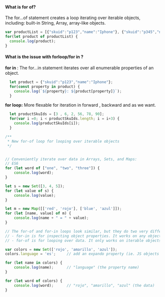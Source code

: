 <h4>What is for of? </h4>
The for...of statement creates a loop iterating over iterable objects, including: built-in String, Array, array-like objects.

```javascript
var productList = [{"skuid":"p123","name":"Iphone"}, {"skuid":"p345","name":"S3"}];
for(let product of productList) {
  console.log(product);
}
```
<h4> What is the issue with forloop/for in ?</h4>
<p><b>for in </b>: The for...in statement iterates over all enumerable properties of an object.

```javascript
  let product = {"skuid":"p123","name":"Iphone"};
  for(const property in product) {
    console.log(`${property}: ${product[property]}`);
  }
```
</p>
<p>
<b>for loop:</b> More flexable for iteration in forward , backward and as we want.

```javascript
  let productSkuIds = [3 , 6, 2, 56, 78, 90];
  for(var i =0; i < productSkuIds.length; i = i+3) {
    console.log(productSkuIds[i]);
  }
``` 
</p>

<p>

```javascript
/**
 * New for-of loop for looping over iterable objects
 */


// Conveniently iterate over data in Arrays, Sets, and Maps:
// ES6
for (let word of ["one", "two", "three"]) {
    console.log(word);
}

let s = new Set([3, 4, 5]);
for (let value of s) {
    console.log(value);
}

let m = new Map([['red', 'rojo'], ['blue', 'azul']]);
for (let [name, value] of m) {
    console.log(name + " = " + value);
}

// The for-of and for-in loops look similar, but they do two very different things.
// - for-in is for inspecting object properties. It works on any object, and it always loops over the names of the object's enumerable properties.
// - for-of is for looping over data. It only works on iterable objects. ie. objects with a suitable [iterator] method.

var colors = new Set(['rojo', 'amarillo', 'azul']);
colors.language = 'es';     // add an expando property (ie. JS objects allow you to write a new property to an object without having needed to predefine that property.ß)

for (let name in colors) {
    console.log(name);      // "language" (the property name)
}

for (let word of colors) {
    console.log(word);      // "rojo", "amarillo", "azul" (the data)
}
```

</p>